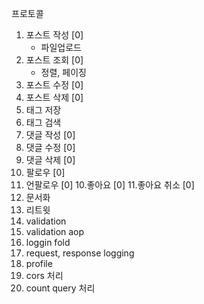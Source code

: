 프로토콜
1. 포스트 작성 [0]
    - 파일업로드
2. 포스트 조회 [0]
    - 정렬, 페이징 
3. 포스트 수정 [0]
4. 포스트 삭제 [0]
5. 태그 저장
6. 태그 검색
5. 댓글 작성 [0]
6. 댓글 수정 [0]
7. 댓글 삭제 [0]
8. 팔로우 [0]
9. 언팔로우 [0]
10.좋아요 [0]
11.좋아요 취소 [0]
12. 문서화
13. 리트윗
14. validation
15. validation aop
16. loggin fold
17. request, response logging
18. profile
19. cors 처리
20. count query 처리
